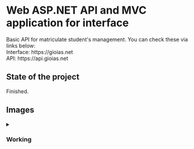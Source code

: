 <h1>Web ASP.NET API and MVC application for interface</h1>
<p>Basic API for matriculate student's management. You can check these via links below: <br />
Interface: https://gioias.net <br />
API: https://api.gioias.net</p>
<h2>State of the project</h2>
<p>Finished.</p>
<h2>Images</h2>
<details>
   <summary><h3>Working</h3></summary>
   <h3>1. MVC app for consume the API</h3>
   <img src="https://i.imgur.com/s6LhspD.png"></img>
   
   <h3>2. Geting all students with API</h3>
   <img src="https://i.imgur.com/AwLmag0.png"></img>
   
   <h3>3. Geting student by id</h3>
   <img src="https://i.imgur.com/9bQkoU9.png"></img>
   
   <h3>4. Geting student by aproximated name</h3>
   <img src="https://i.imgur.com/Baqojwg.png"></img>
</details>
